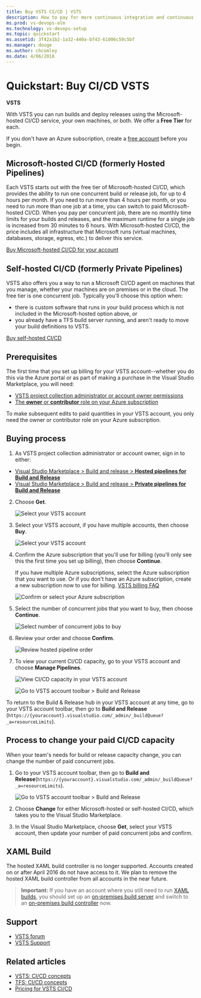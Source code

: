 ```yaml
---
title: Buy VSTS CI/CD | VSTS
description: How to pay for more continuous integration and continuous delivery (CI/CD) concurrency using VSTS (Visual Studio Online, VSO, VSTS)
ms.prod: vs-devops-alm
ms.technology: vs-devops-setup
ms.topic: quickstart
ms.assetid: 3f42a1b2-1a32-440a-bf43-61006c59c5bf
ms.manager: douge
ms.author: chcomley
ms.date: 4/06/2018
---
```

[//]: # (monikerRange: 'vsts')

# Quickstart: Buy CI/CD VSTS

**VSTS**

With VSTS you can run builds and deploy releases using the Microsoft-hosted CI/CD service, your own machines, or both. 
We offer a **Free Tier** for each.

If you don't have an Azure subscription, create a [free account](https://azure.microsoft.com/en-us/free/?WT.mc_id=A261C142F) before you begin.

## Microsoft-hosted CI/CD (formerly Hosted Pipelines)
Each VSTS starts out with the free tier of Microsoft-hosted CI/CD, which provides the ability to run one concurrent build or release job, for 
up to 4 hours per month. If you need to run more than 4 hours per month, or you need to run more than one job at a time, you can switch to 
paid Microsoft-hosted CI/CD. When you pay per concurrent job, there are no monthly time limits for your builds and releases, and the maximum 
runtime for a single job is increased from 30 minutes to 6 hours. With Microsoft-hosted CI/CD, the price includes 
all infrastructure that Microsoft runs (virtual machines, databases, storage, egress, etc.) to deliver this service.

[Buy Microsoft-hosted CI/CD for your account](https://marketplace.visualstudio.com/items?itemName=ms.build-release-hosted-pipelines)

## Self-hosted CI/CD (formerly Private Pipelines)

VSTS also offers you a way to run a Microsoft CI/CD agent on machines that you manage, whether your machines are on premises or in the cloud. 
The free tier is one concurrent job.
Typically you'll choose this option when:

* there is custom software that runs in your build process which is not included in the Microsoft-hosted option above, or
* you already have a TFS build server running, and aren't ready to move your build definitions to VSTS.

[Buy self-hosted CI/CD](https://marketplace.visualstudio.com/items?itemName=ms.build-release-private-pipelines)

<a name="buy-build-release"></a>

## Prerequisites

The first time that you set up billing for your VSTS account--whether you do this via the Azure portal or as part of making a purchase in the Visual Studio Marketplace, you will need:

* [VSTS project collection administrator or account owner permissions](vsts-billing-faq.md#find-owner)
* [The **owner** or **contributor** role on your Azure subscription](add-backup-billing-managers.md)

To make subsequent edits to paid quantities in your VSTS account, you only need the owner or contributor role on your Azure subscription.

## Buying process

1. As VSTS project collection administrator or account owner, sign in to either:

 * [Visual Studio Marketplace > Build and release > **Hosted pipelines for Build and Release**](https://marketplace.visualstudio.com/items?itemName=ms.build-release-hosted-pipelines)
 * [Visual Studio Marketplace > Build and release > **Private pipelines for Build and Release**](https://marketplace.visualstudio.com/items?itemName=ms.build-release-private-pipelines)

2. Choose **Get**.

    ![Select your VSTS account](_img/get-more-build-load-testing/buy-hosted-build-release-pipelines.png)

3. Select your VSTS account, if you have multiple accounts, then choose **Buy**.

    ![Select your VSTS account](_img/get-more-build-load-testing/select-team-services-account.png)

4. Confirm the Azure subscription that you'll use for billing (you'll only see this the first time you set up billing), then choose **Continue**.

    If you have multiple Azure subscriptions,
  select the Azure subscription that you want to use.
  Or if you don't have an Azure subscription,
  create a new subscription now to use for billing.
  [VSTS billing FAQ](vsts-billing-faq.md)

    ![Confirm or select your Azure subscription](_img/get-more-build-load-testing/select-azure-subscription.png)

5. Select the number of concurrent jobs that you want to buy, then choose **Continue**.

    ![Select number of concurrent jobs to buy](_img/get-more-build-load-testing/select-number-hosted-pipelines.png)

6. Review your order and choose **Confirm**.

    ![Review hosted pipeline order](_img/get-more-build-load-testing/review-confirm-order.png)

7. To view your current CI/CD capacity, go to your VSTS account and  choose **Manage Pipelines**.

    ![View CI/CD capacity in your VSTS account](_img/get-more-build-load-testing/confirm-hosted-pipeline-purchase.png)

     ![Go to VSTS account toolbar > Build and Release](_img/get-more-build-load-testing/manage-pipelines-team-services.png)

  To return to the Build & Release hub in
  your VSTS account at any time,
  go to your VSTS account toolbar,
  then go to **Build and Release**
  (```https://{youraccount}.visualstudio.com/_admin/_buildQueue?_a=resourceLimits```).

<a name="change-paid-pipelines"></a>

## Process to change your paid CI/CD capacity

When your team's needs for build or release capacity change, you can change the number of paid concurrent jobs.

1. Go to your VSTS account toolbar, then go to **Build and Release**(```https://{youraccount}.visualstudio.com/_admin/_buildQueue?_a=resourceLimits```).

    ![Go to VSTS account toolbar > Build and Release](_img/get-more-build-load-testing/manage-pipelines-team-services.png)

2. Choose **Change** for either Microsoft-hosted or self-hosted CI/CD, which takes you to the Visual Studio Marketplace.

3. In the Visual Studio Marketplace, choose **Get**, select your VSTS account, then update your number of paid concurrent jobs and confirm.

## XAML Build
The hosted XAML build controller is no longer supported.
  Accounts created on or after April 2016 do not have access to it.
  We plan to remove the hosted XAML build controller from all accounts in the near future.

  > **Important:** If you have an account where you still need to run [XAML builds](https://msdn.microsoft.com/en-us/library/ms181709%28v=vs.120%29.aspx),
  > you should set up an [on-premises build server](https://msdn.microsoft.com/en-us/library/ms252495%28v=vs.120%29.aspx)
  > and switch to an [on-premises build controller](https://msdn.microsoft.com/en-us/library/ee330987%28v=vs.120%29.aspx) now.

## Support

* [VSTS forum](https://social.msdn.microsoft.com/Forums/en-us/home?forum=TFService)
* [VSTS Support](https://www.visualstudio.com/team-services/support)

## Related articles

* [VSTS: CI/CD concepts](../build-release/concepts/licensing/concurrent-pipelines-ts.md)
* [TFS: CI/CD concepts](../build-release/concepts/licensing/concurrent-pipelines-tfs.md)
* [Pricing for VSTS CI/CD](https://www.visualstudio.com/team-services/pricing)